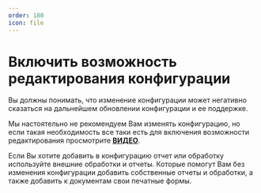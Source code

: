 ```yaml
---
order: 180
icon: file
---
```


# Включить возможность редактирования конфигурации

Вы должны понимать, что изменение конфигурации может негативно сказаться на дальнейшем обновлении конфигурации и ее поддержке.

Мы настоятельно не рекомендуем Вам изменять конфигурацию, но если такая необходимость все таки есть для включения  возможности редактирования просмотрите [**ВИДЕО**](https://youtu.be/br4Gs2rt_q8).

Если Вы хотите добавить в конфигурацию отчет или обработку используйте внешние обработки и отчеты. Которые помогут Вам без изменения конфигурации добавить собственные отчеты и обработки, а также добавить к документам свои печатные формы.
